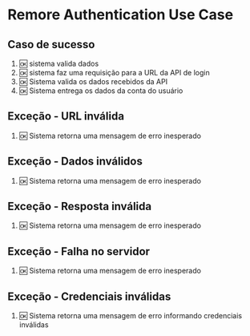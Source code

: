 # Remore Authentication Use Case

## Caso de sucesso
1. 🆗 sistema valida dados 
2. 🆗 sistema faz uma requisição para a URL da API de login
3. 🆗 Sistema valida os dados recebidos da API
4. 🆗 Sistema entrega os dados da conta do usuário

## Exceção - URL inválida
1. 🆗 Sistema retorna uma mensagem de erro inesperado

## Exceção - Dados inválidos
1. 🆗 Sistema retorna uma mensagem de erro inesperado

## Exceção - Resposta inválida
1. 🆗 Sistema retorna uma mensagem de erro inesperado

## Exceção - Falha no servidor
1. 🆗 Sistema retorna uma mensagem de erro inesperado

## Exceção - Credenciais inválidas
1. 🆗 Sistema retorna uma mensagem de erro informando credenciais inválidas